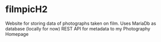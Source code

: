 # filmpicH2

Website for storing data of photographs taken on film. 
Uses MariaDb as database (locally for now)
REST API for metadata to my Photography Homepage 


